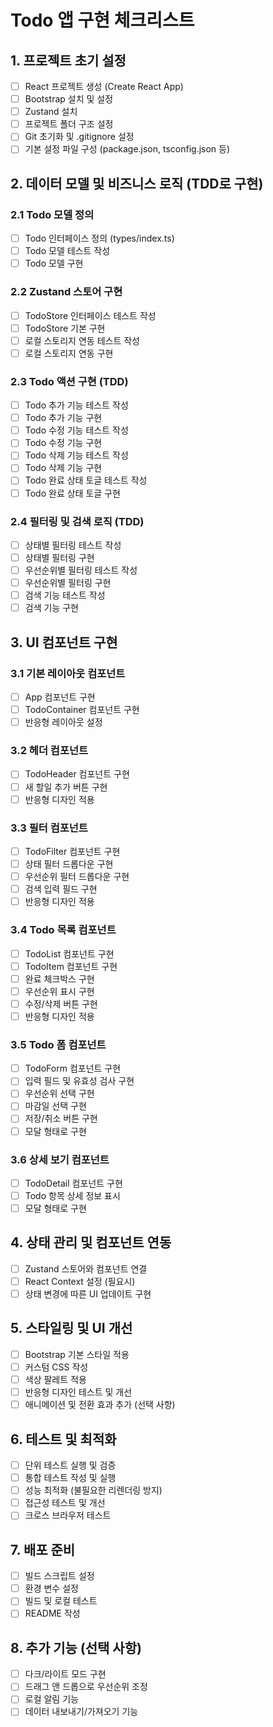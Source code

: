 # Todo 앱 구현 체크리스트

## 1. 프로젝트 초기 설정

- [ ] React 프로젝트 생성 (Create React App)
- [ ] Bootstrap 설치 및 설정
- [ ] Zustand 설치
- [ ] 프로젝트 폴더 구조 설정
- [ ] Git 초기화 및 .gitignore 설정
- [ ] 기본 설정 파일 구성 (package.json, tsconfig.json 등)

## 2. 데이터 모델 및 비즈니스 로직 (TDD로 구현)

### 2.1 Todo 모델 정의

- [ ] Todo 인터페이스 정의 (types/index.ts)
- [ ] Todo 모델 테스트 작성
- [ ] Todo 모델 구현

### 2.2 Zustand 스토어 구현

- [ ] TodoStore 인터페이스 테스트 작성
- [ ] TodoStore 기본 구현
- [ ] 로컬 스토리지 연동 테스트 작성
- [ ] 로컬 스토리지 연동 구현

### 2.3 Todo 액션 구현 (TDD)

- [ ] Todo 추가 기능 테스트 작성
- [ ] Todo 추가 기능 구현
- [ ] Todo 수정 기능 테스트 작성
- [ ] Todo 수정 기능 구현
- [ ] Todo 삭제 기능 테스트 작성
- [ ] Todo 삭제 기능 구현
- [ ] Todo 완료 상태 토글 테스트 작성
- [ ] Todo 완료 상태 토글 구현

### 2.4 필터링 및 검색 로직 (TDD)

- [ ] 상태별 필터링 테스트 작성
- [ ] 상태별 필터링 구현
- [ ] 우선순위별 필터링 테스트 작성
- [ ] 우선순위별 필터링 구현
- [ ] 검색 기능 테스트 작성
- [ ] 검색 기능 구현

## 3. UI 컴포넌트 구현

### 3.1 기본 레이아웃 컴포넌트

- [ ] App 컴포넌트 구현
- [ ] TodoContainer 컴포넌트 구현
- [ ] 반응형 레이아웃 설정

### 3.2 헤더 컴포넌트

- [ ] TodoHeader 컴포넌트 구현
- [ ] 새 할일 추가 버튼 구현
- [ ] 반응형 디자인 적용

### 3.3 필터 컴포넌트

- [ ] TodoFilter 컴포넌트 구현
- [ ] 상태 필터 드롭다운 구현
- [ ] 우선순위 필터 드롭다운 구현
- [ ] 검색 입력 필드 구현
- [ ] 반응형 디자인 적용

### 3.4 Todo 목록 컴포넌트

- [ ] TodoList 컴포넌트 구현
- [ ] TodoItem 컴포넌트 구현
- [ ] 완료 체크박스 구현
- [ ] 우선순위 표시 구현
- [ ] 수정/삭제 버튼 구현
- [ ] 반응형 디자인 적용

### 3.5 Todo 폼 컴포넌트

- [ ] TodoForm 컴포넌트 구현
- [ ] 입력 필드 및 유효성 검사 구현
- [ ] 우선순위 선택 구현
- [ ] 마감일 선택 구현
- [ ] 저장/취소 버튼 구현
- [ ] 모달 형태로 구현

### 3.6 상세 보기 컴포넌트

- [ ] TodoDetail 컴포넌트 구현
- [ ] Todo 항목 상세 정보 표시
- [ ] 모달 형태로 구현

## 4. 상태 관리 및 컴포넌트 연동

- [ ] Zustand 스토어와 컴포넌트 연결
- [ ] React Context 설정 (필요시)
- [ ] 상태 변경에 따른 UI 업데이트 구현

## 5. 스타일링 및 UI 개선

- [ ] Bootstrap 기본 스타일 적용
- [ ] 커스텀 CSS 작성
- [ ] 색상 팔레트 적용
- [ ] 반응형 디자인 테스트 및 개선
- [ ] 애니메이션 및 전환 효과 추가 (선택 사항)

## 6. 테스트 및 최적화

- [ ] 단위 테스트 실행 및 검증
- [ ] 통합 테스트 작성 및 실행
- [ ] 성능 최적화 (불필요한 리렌더링 방지)
- [ ] 접근성 테스트 및 개선
- [ ] 크로스 브라우저 테스트

## 7. 배포 준비

- [ ] 빌드 스크립트 설정
- [ ] 환경 변수 설정
- [ ] 빌드 및 로컬 테스트
- [ ] README 작성

## 8. 추가 기능 (선택 사항)

- [ ] 다크/라이트 모드 구현
- [ ] 드래그 앤 드롭으로 우선순위 조정
- [ ] 로컬 알림 기능
- [ ] 데이터 내보내기/가져오기 기능
